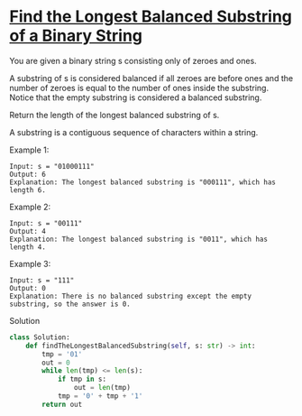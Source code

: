 # [Find the Longest Balanced Substring of a Binary String](https://leetcode.com/problems/find-the-longest-balanced-substring-of-a-binary-string/description/)

You are given a binary string s consisting only of zeroes and ones.

A substring of s is considered balanced if all zeroes are before ones and the number of zeroes is equal to the number of
ones inside the substring. Notice that the empty substring is considered a balanced substring.

Return the length of the longest balanced substring of s.

A substring is a contiguous sequence of characters within a string.

Example 1:
```
Input: s = "01000111"
Output: 6
Explanation: The longest balanced substring is "000111", which has length 6.
```
Example 2:
```
Input: s = "00111"
Output: 4
Explanation: The longest balanced substring is "0011", which has length 4. 
```
Example 3:
```
Input: s = "111"
Output: 0
Explanation: There is no balanced substring except the empty substring, so the answer is 0.
```
Solution
```python
class Solution:
    def findTheLongestBalancedSubstring(self, s: str) -> int:
        tmp = '01'
        out = 0
        while len(tmp) <= len(s):
            if tmp in s:
                out = len(tmp)
            tmp = '0' + tmp + '1'
        return out
```